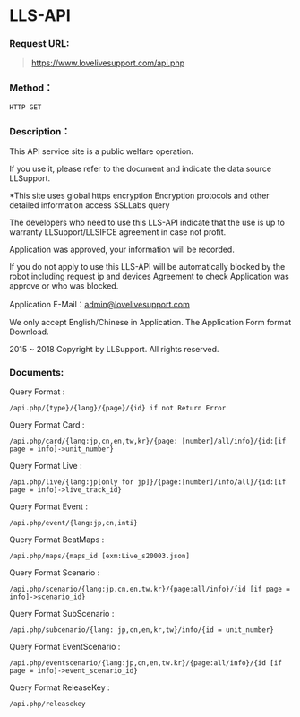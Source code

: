 # LLS-API

### Request URL:

>https://www.lovelivesupport.com/api.php

### Method：
	
	HTTP GET

### Description：

This API service site is a public welfare operation. 

If you use it, please refer to the document and indicate the data source LLSupport.

*This site uses global https encryption Encryption protocols and other detailed information access SSLLabs query

The developers who need to use this LLS-API indicate that the use is up to warranty LLSupport/LLSIFCE agreement in case not profit.

Application was approved, your information will be recorded.

If you do not apply to use this LLS-API will be automatically blocked by the robot including request ip and devices Agreement to check Application was approve or who was blocked.

Application E-Mail：admin@lovelivesupport.com 

We only accept English/Chinese in Application. The Application Form format Download. 

2015 ~ 2018 Copyright by LLSupport. All rights reserved.

### Documents:

Query Format : 

	/api.php/{type}/{lang}/{page}/{id} if not Return Error
Query Format Card : 
	
	/api.php/card/{lang:jp,cn,en,tw,kr}/{page: [number]/all/info}/{id:[if page = info]->unit_number} 
Query Format Live : 
	
	/api.php/live/{lang:jp[only for jp]}/{page:[number]/info/all}/{id:[if page = info]->live_track_id}
Query Format Event : 
	
	/api.php/event/{lang:jp,cn,inti}
Query Format BeatMaps : 
	
	/api.php/maps/{maps_id [exm:Live_s20003.json]
Query Format Scenario :
	
	/api.php/scenario/{lang:jp,cn,en,tw.kr}/{page:all/info}/{id [if page = info]->scenario_id}
Query Format SubScenario : 

	/api.php/subcenario/{lang: jp,cn,en,kr,tw}/info/{id = unit_number}
Query Format EventScenario : 

	/api.php/eventscenario/{lang:jp,cn,en,tw.kr}/{page:all/info}/{id [if page = info]->event_scenario_id}
Query Format ReleaseKey : 
	
	/api.php/releasekey 



